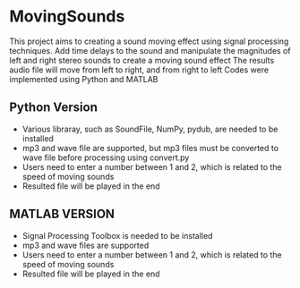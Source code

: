 # MovingSounds

This project aims to creating a sound moving effect using signal processing techniques. 
Add time delays to the sound and manipulate the magnitudes of left and right stereo sounds to create a moving sound effect
The results audio file will move from left to right, and from right to left
Codes were implemented using Python and MATLAB

## Python Version
* Various libraray, such as SoundFile, NumPy, pydub, are needed to be installed
* mp3 and wave file are supported, but mp3 files must be converted to wave file before processing using convert.py
* Users need to enter a number between 1 and 2, which is related to the speed of moving sounds
* Resulted file will be played in the end

## MATLAB VERSION
* Signal Processing Toolbox is needed to be installed
* mp3 and wave files are supported
* Users need to enter a number between 1 and 2, which is related to the speed of moving sounds
* Resulted file will be played in the end
